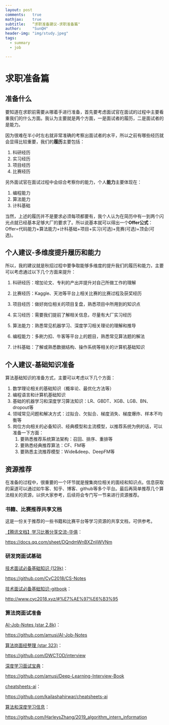 ```yaml
---
layout: post
comments: 	true
mathjax: 	true
subtitle: 	“求职准备建议-求职准备篇"
author: 	"SunQH"
header-img: "img/study.jpeg"
tags:
  - summary
  - job

---
```


# 求职准备篇

## 准备什么

要知道在求职前需要从哪着手进行准备，首先要考虑面试官在面试的过程中主要看重我们的什么方面。我认为主要就是两个方面，一是面试者的履历，二是面试者的是能力。

因为很难在半小时左右就非常准确的考察出面试者的水平，所以之前有哪些经历就会显得比较重要，我们的**履历**主要包括：

1. 科研经历
2. 实习经历
3. 项目经历
4. 比赛经历

另外面试官在面试过程中会综合考察你的能力，个人**能力**主要体现在：

1. 编程能力
2. 算法能力
3. 计科基础

当然，上述的履历并不是要求必须每项都要有，我个人认为在简历中有一到两个闪光点就已经基本足够大厂的要求了。所以说基本就可以得出一个**Offer公式**：Offer=代码能力+算法能力+计科基础+项目+实习(可选)+竞赛(可选)+顶会(可选)。

## 个人建议-多维度提升履历和能力

所以，我的建议就是秋招过程中要争取能够多维度的提升我们的履历和能力，主要可以考虑通过以下几个方面来提升：

1. 科研经历：增加论文、专利的产出并提升对自己所做工作的理解

2. 比赛经历：Kaggle、天池等平台上相关比赛的比赛过程及获奖经历

3. 项目经历：做好岗位相关的项目复盘，熟悉项目中所用到的知识点

4. 实习经历：需要我们提前了解相关信息，尽量有大厂实习经历

5. 算法能力：熟悉常见机器学习、深度学习相关理论的理解和推导

6. 编程能力：多刷力扣、牛客等平台上的题目，熟悉常见算法题的解法

7. 计科基础：了解或熟悉数据结构、操作系统等相关的计算机基础知识

## 个人建议-基础知识准备

算法基础知识的准备方式，主要可以考虑以下几个方面：

1. 数学理论相关的基础知识（概率论、最优化方法等）
2. 编程语言和计算机基础知识
3. 基础的机器学习和深度学习算法知识：LR、GBDT、XGB、LGB、BN、dropout等
4. 领域常见问题和解决方式：过拟合、欠拟合、梯度消失、梯度爆炸、样本不均衡等
5. 岗位方向相关的必备知识、经典模型和主流模型，以推荐系统为例的话，可以准备一下方面：
   1. 要熟悉推荐系统算法架构：召回、排序、重排等
   2. 要熟悉经典推荐算法：CF、FM等
   3. 要熟悉主流推荐模型：Wide&deep、DeepFM等

## 资源推荐

在准备的过程中，很重要的一个环节就是搜集岗位相关的面经和知识点。信息获取的渠道可以通过如牛客、知乎、博客、github等多个平台。最后再简单推荐几个算法相关的资源，以供大家参考，后续将会专门写一节来进行资源推荐。

### 书籍、比赛推荐共享文档

这是一份关于推荐的一些书籍和比赛平台等学习资源的共享文档，可供参考。

[【腾讯文档】学习比赛分享交流-华俱](https://docs.qq.com/sheet/DQndmWnBXZnljWVNm)：

https://docs.qq.com/sheet/DQndmWnBXZnljWVNm

### 研发岗面试基础

[技术面试必备基础知识 (129k)](https://github.com/CyC2018/CS-Notes)：

https://github.com/CyC2018/CS-Notes

[技术面试必备基础知识-gitbook](http://www.cyc2018.xyz/#%E7%AE%97%E6%B3%95)：

http://www.cyc2018.xyz/#%E7%AE%97%E6%B3%95

### 算法岗面试准备

[AI-Job-Notes (star 2.8k)](https://github.com/amusi/AI-Job-Notes)：

https://github.com/amusi/AI-Job-Notes

[算法岗面经整理 (star 323)](https://github.com/DWCTOD/interview)：

https://github.com/DWCTOD/interview

[深度学习面试宝典](https://github.com/amusi/Deep-Learning-Interview-Book)：

https://github.com/amusi/Deep-Learning-Interview-Book

[cheatsheets-ai](https://github.com/kailashahirwar/cheatsheets-ai)：

https://github.com/kailashahirwar/cheatsheets-ai

[算法和深度学习信息](https://github.com/HarleysZhang/2019_algorithm_intern_information)：

https://github.com/HarleysZhang/2019_algorithm_intern_information

